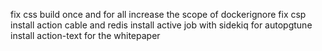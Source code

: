 fix css build once and for all
increase the scope of dockerignore
fix csp
install action cable and redis
install active job with sidekiq for autopgtune
install action-text for the whitepaper
